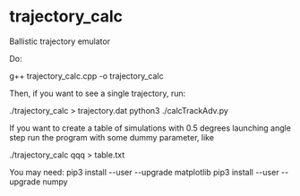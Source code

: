 # trajectory_calc
Ballistic trajectory emulator

Do:

g++ trajectory_calc.cpp -o trajectory_calc

Then, if you want to see a single trajectory, run:

./trajectory_calc > trajectory.dat
python3 ./calcTrackAdv.py

If you want to create a table of simulations with 0.5 degrees launching
angle step run the program with some dummy parameter, like

./trajectory_calc qqq > table.txt



You may need:
pip3 install --user --upgrade matplotlib
pip3 install --user --upgrade numpy